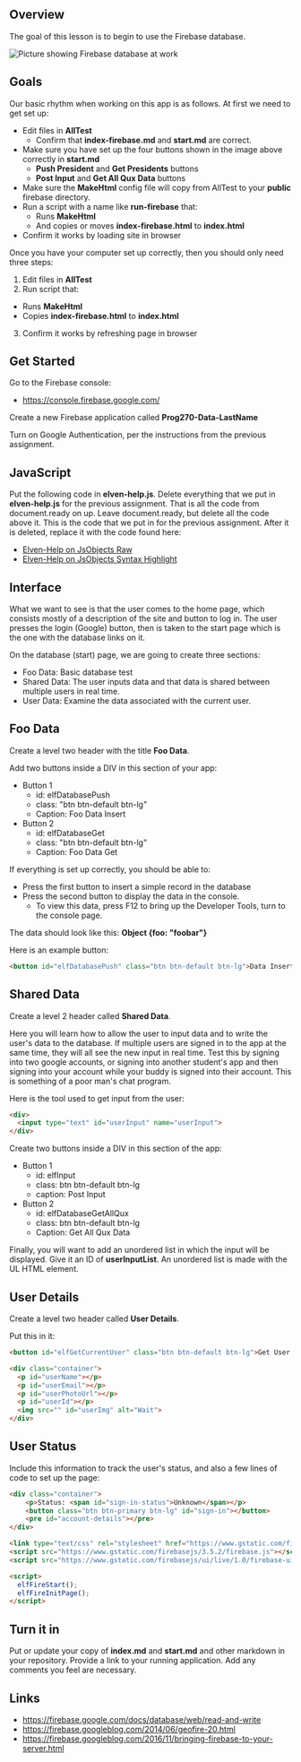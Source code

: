 ## Overview

The goal of this lesson is to begin to use the Firebase database.

![Picture showing Firebase database at work](https://s3.amazonaws.com/bucket01.elvenware.com/images/firebase-data-lotus.png)

## Goals

Our basic rhythm when working on this app is as follows. At first we need to get set up:

- Edit files in **AllTest**
  - Confirm that **index-firebase.md** and **start.md** are correct.
- Make sure you have set up the four buttons shown in the image above correctly in **start.md**
  - **Push President** and **Get Presidents** buttons
  - **Post Input** and **Get All Qux Data** buttons
- Make sure the **MakeHtml** config file will copy from AllTest to your **public** firebase directory.
- Run a script with a name like **run-firebase** that:
  - Runs **MakeHtml**
  - And copies or moves **index-firebase.html** to **index.html**
- Confirm it works by loading site in browser

Once you have your computer set up correctly, then you should only need three steps:

1. Edit files in **AllTest**
2. Run script that:
  - Runs **MakeHtml**
  - Copies **index-firebase.html** to **index.html**
3. Confirm it works by refreshing page in browser

## Get Started

Go to the Firebase console:

- <https://console.firebase.google.com/>

Create a new Firebase application called **Prog270-Data-LastName**

Turn on Google Authentication, per the instructions from the previous assignment.


## JavaScript

Put the following code in **elven-help.js**. Delete everything that we put in **elven-help.js** for the previous assignment. That is all the code from document.ready on up. Leave document.ready, but delete all the code above it. This is the code that we put in for the previous assignment. After it is deleted, replace it with the code found here:

- [Elven-Help on JsObjects Raw][elven-help-raw]
- [Elven-Help on JsObjects Syntax Highlight][elven-help-syntax]


[elven-help-raw]: https://raw.githubusercontent.com/charliecalvert/JsObjects/master/Utilities/Templates/Firebase/elven-help.js
[elven-help-syntax]: https://github.com/charliecalvert/JsObjects/blob/master/Utilities/Templates/Firebase/elven-help.js

## Interface

What we want to see is that the user comes to the home page, which consists mostly of a description of the site and button to log in. The user presses the login (Google) button, then is taken to the start page which is the one with the database links on it.

On the database (start) page, we are going to create three sections:

- Foo Data: Basic database test
- Shared Data: The user inputs data and that data is shared between multiple users in real time.
- User Data: Examine the data associated with the current user.

## Foo Data

Create a level two header with the title **Foo Data**.

Add two buttons inside a DIV in this section of your app:

- Button 1
  - id: elfDatabasePush
  - class: "btn btn-default btn-lg"
  - Caption: Foo Data Insert
- Button 2
  - id: elfDatabaseGet
  - class: "btn btn-default btn-lg"
  - Caption: Foo Data Get

If everything is set up correctly, you should be able to:

- Press the first button to insert a simple record in the database
- Press the second button to display the data in the console.
  - To view this data, press F12 to bring up the Developer Tools, turn to the console page.

The data should look like this: **Object {foo: "foobar"}**

Here is an example button:

```html
<button id="elfDatabasePush" class="btn btn-default btn-lg">Data Insert</button>
```
## Shared Data

Create a level 2 header called **Shared Data**.

Here you will learn how to allow the user to input data and to write the user's data to the database. If multiple users are signed in to the app at the same time, they will all see the new input in real time. Test this by signing into two google accounts, or signing into another student's app and then signing into your account while your buddy is signed into their account. This is something of a poor man's chat program.


Here is the tool used to get input from the user:

```html
<div>
  <input type="text" id="userInput" name="userInput">
</div>
```

Create two buttons inside a DIV in this section of the app:

- Button 1
  - id: elfInput
  - class: btn btn-default btn-lg
  - caption: Post Input
- Button 2
  - id: elfDatabaseGetAllQux
  - class: btn btn-default btn-lg
  - Caption: Get All Qux Data

Finally, you will want to add an unordered list in which the input will be displayed. Give it an ID of **userInputList**. An unordered list is made with the UL HTML element.

## User Details

Create a level two header called **User Details**.

Put this in it:

```html
<button id="elfGetCurrentUser" class="btn btn-default btn-lg">Get User Data</button>

<div class="container">
  <p id="userName"></p>
  <p id="userEmail"></p>
  <p id="userPhotoUrl"></p>
  <p id="userId"></p>
  <img src="" id="userImg" alt="Wait">
</div>
```

## User Status

Include this information to track the user's status, and also a few lines of code to set up the page:

```html
<div class="container">
    <p>Status: <span id="sign-in-status">Unknown</span></p>
    <button class="btn btn-primary btn-lg" id="sign-in"></button>
    <pre id="account-details"></pre>
</div>

<link type="text/css" rel="stylesheet" href="https://www.gstatic.com/firebasejs/ui/live/1.0/firebase-ui-auth.css" />
<script src="https://www.gstatic.com/firebasejs/3.5.2/firebase.js"></script>
<script src="https://www.gstatic.com/firebasejs/ui/live/1.0/firebase-ui-auth.js"></script>

<script>
  elfFireStart();
  elfFireInitPage();
</script>
```

## Turn it in

Put or update your copy of **index.md** and **start.md** and other markdown in your repository. Provide a link to your running application. Add any comments you feel are necessary.

## Links

- <https://firebase.google.com/docs/database/web/read-and-write>
- <https://firebase.googleblog.com/2014/06/geofire-20.html>
- <https://firebase.googleblog.com/2016/11/bringing-firebase-to-your-server.html>
